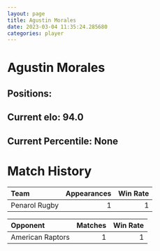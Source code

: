 ```yaml
---  
layout: page  
title: Agustin Morales  
date: 2023-03-04 11:35:24.285680  
categories: player  
---
```

# Agustin Morales

## Positions: 

## Current elo: 94.0

## Current Percentile: None

# Match History


| Team          |   Appearances |   Win Rate |
|:--------------|--------------:|-----------:|
| Penarol Rugby |             1 |          1 |

| Opponent         |   Matches |   Win Rate |
|:-----------------|----------:|-----------:|
| American Raptors |         1 |          1 |